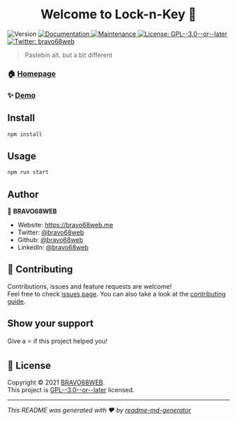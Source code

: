 <h1 align="center">Welcome to Lock-n-Key 👋</h1>
<p>
  <img alt="Version" src="https://img.shields.io/badge/version-1.0.0-blue.svg?cacheSeconds=2592000" />
  <a href="https://github.com/bravo68web/locknkey#readme" target="_blank">
    <img alt="Documentation" src="https://img.shields.io/badge/documentation-yes-brightgreen.svg" />
  </a>
  <a href="https://github.com/bravo68web/locknkey/graphs/commit-activity" target="_blank">
    <img alt="Maintenance" src="https://img.shields.io/badge/Maintained%3F-yes-green.svg" />
  </a>
  <a href="https://github.com/bravo68web/locknkey/blob/master/LICENSE" target="_blank">
    <img alt="License: GPL--3.0--or--later" src="https://img.shields.io/github/license/bravo68web/Lock-n-Key" />
  </a>
  <a href="https://twitter.com/bravo68web" target="_blank">
    <img alt="Twitter: bravo68web" src="https://img.shields.io/twitter/follow/bravo68web.svg?style=social" />
  </a>
</p>

> Pastebin alt. but a bit different

### 🏠 [Homepage](https://github.com/bravo68web/locknkey#readme)

### ✨ [Demo](https://locknkey.bravo68web.me)

## Install

```sh
npm install
```

## Usage

```sh
npm run start
```

## Author

👤 **BRAVO68WEB**

* Website: https://bravo68web.me
* Twitter: [@bravo68web](https://twitter.com/bravo68web)
* Github: [@bravo68web](https://github.com/bravo68web)
* LinkedIn: [@bravo68web](https://linkedin.com/in/bravo68web)

## 🤝 Contributing

Contributions, issues and feature requests are welcome!<br />Feel free to check [issues page](https://github.com/bravo68web/locknkey/issues). You can also take a look at the [contributing guide](https://github.com/bravo68web/locknkey/blob/master/CONTRIBUTING.md).

## Show your support

Give a ⭐️ if this project helped you!

## 📝 License

Copyright © 2021 [BRAVO68WEB](https://github.com/bravo68web).<br />
This project is [GPL--3.0--or--later](https://github.com/bravo68web/locknkey/blob/master/LICENSE) licensed.

***
_This README was generated with ❤️ by [readme-md-generator](https://github.com/kefranabg/readme-md-generator)_